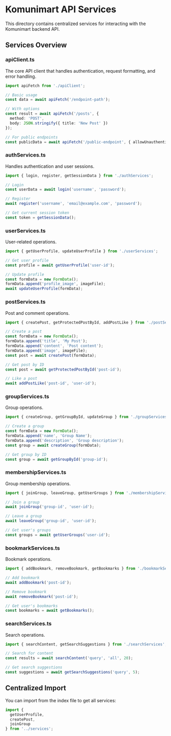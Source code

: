# Komunimart API Services

This directory contains centralized services for interacting with the Komunimart backend API.

## Services Overview

### apiClient.ts
The core API client that handles authentication, request formatting, and error handling.

```typescript
import apiFetch from './apiClient';

// Basic usage
const data = await apiFetch('/endpoint-path');

// With options
const result = await apiFetch('/posts', {
  method: 'POST',
  body: JSON.stringify({ title: 'New Post' })
});

// For public endpoints
const publicData = await apiFetch('/public-endpoint', { allowUnauthenticated: true });
```

### authServices.ts
Handles authentication and user sessions.

```typescript
import { login, register, getSessionData } from './authServices';

// Login
const userData = await login('username', 'password');

// Register
await register('username', 'email@example.com', 'password');

// Get current session token
const token = getSessionData();
```

### userServices.ts
User-related operations.

```typescript
import { getUserProfile, updateUserProfile } from './userServices';

// Get user profile
const profile = await getUserProfile('user-id');

// Update profile
const formData = new FormData();
formData.append('profile_image', imageFile);
await updateUserProfile(formData);
```

### postServices.ts
Post and comment operations.

```typescript
import { createPost, getProtectedPostById, addPostLike } from './postServices';

// Create a post
const formData = new FormData();
formData.append('title', 'My Post');
formData.append('content', 'Post content');
formData.append('image', imageFile);
const post = await createPost(formData);

// Get post by ID
const post = await getProtectedPostById('post-id');

// Like a post
await addPostLike('post-id', 'user-id');
```

### groupServices.ts
Group operations.

```typescript
import { createGroup, getGroupById, updateGroup } from './groupServices';

// Create a group
const formData = new FormData();
formData.append('name', 'Group Name');
formData.append('description', 'Group description');
const group = await createGroup(formData);

// Get group by ID
const group = await getGroupById('group-id');
```

### membershipServices.ts
Group membership operations.

```typescript
import { joinGroup, leaveGroup, getUserGroups } from './membershipServices';

// Join a group
await joinGroup('group-id', 'user-id');

// Leave a group
await leaveGroup('group-id', 'user-id');

// Get user's groups
const groups = await getUserGroups('user-id');
```

### bookmarkServices.ts
Bookmark operations.

```typescript
import { addBookmark, removeBookmark, getBookmarks } from './bookmarkServices';

// Add bookmark
await addBookmark('post-id');

// Remove bookmark
await removeBookmark('post-id');

// Get user's bookmarks
const bookmarks = await getBookmarks();
```

### searchServices.ts
Search operations.

```typescript
import { searchContent, getSearchSuggestions } from './searchServices';

// Search for content
const results = await searchContent('query', 'all', 20);

// Get search suggestions
const suggestions = await getSearchSuggestions('query', 5);
```

## Centralized Import
You can import from the index file to get all services:

```typescript
import { 
  getUserProfile, 
  createPost, 
  joinGroup 
} from '../services';
```
